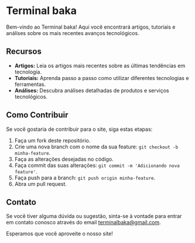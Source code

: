 # Terminal baka

Bem-vindo ao Terminal baka! Aqui você encontrará artigos, tutoriais e análises sobre os mais recentes avanços tecnológicos.

## Recursos

- **Artigos:** Leia os artigos mais recentes sobre as últimas tendências em tecnologia.
- **Tutoriais:** Aprenda passo a passo como utilizar diferentes tecnologias e ferramentas.
- **Análises:** Descubra análises detalhadas de produtos e serviços tecnológicos.

## Como Contribuir

Se você gostaria de contribuir para o site, siga estas etapas:

1. Faça um fork deste repositório.
2. Crie uma nova branch com o nome da sua feature: `git checkout -b minha-feature`.
3. Faça as alterações desejadas no código.
4. Faça commit das suas alterações: `git commit -m 'Adicionando nova feature'`.
5. Faça push para a branch: `git push origin minha-feature`.
6. Abra um pull request.

## Contato

Se você tiver alguma dúvida ou sugestão, sinta-se à vontade para entrar em contato conosco através do email [terminalbaka@gmail.com](mailto:terminalbaka@gmail.com).

Esperamos que você aproveite o nosso site!
